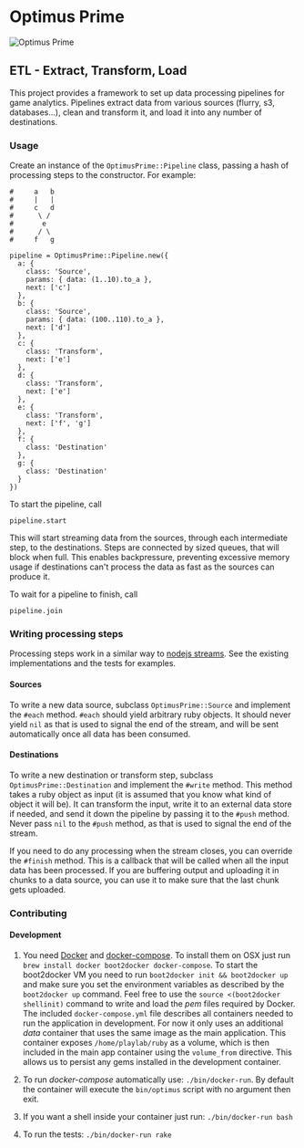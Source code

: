 Optimus Prime
=============

![Optimus Prime][1]


ETL - Extract, Transform, Load
------------------------------

This project provides a framework to set up data processing pipelines for
game analytics. Pipelines extract data from various sources (flurry, s3,
databases...), clean and transform it, and load it into any number of
destinations.


### Usage

Create an instance of the `OptimusPrime::Pipeline` class, passing a hash of
processing steps to the constructor. For example:

    #     a   b
    #     |   |
    #     c   d
    #      \ /
    #       e
    #      / \
    #     f   g

    pipeline = OptimusPrime::Pipeline.new({
      a: {
        class: 'Source',
        params: { data: (1..10).to_a },
        next: ['c']
      },
      b: {
        class: 'Source',
        params: { data: (100..110).to_a },
        next: ['d']
      },
      c: {
        class: 'Transform',
        next: ['e']
      },
      d: {
        class: 'Transform',
        next: ['e']
      },
      e: {
        class: 'Transform',
        next: ['f', 'g']
      },
      f: {
        class: 'Destination'
      },
      g: {
        class: 'Destination'
      }
    })

To start the pipeline, call

    pipeline.start

This will start streaming data from the sources, through each intermediate step,
to the destinations. Steps are connected by sized queues, that will block when
full. This enables backpressure, preventing excessive memory usage if
destinations can't process the data as fast as the sources can produce it.

To wait for a pipeline to finish, call

    pipeline.join


### Writing processing steps

Processing steps work in a similar way to [nodejs streams][2]. See the existing
implementations and the tests for examples.

#### Sources

To write a new data source, subclass `OptimusPrime::Source` and implement the
`#each` method. `#each` should yield arbitrary ruby objects. It should never
yield `nil` as that is used to signal the end of the stream, and will be sent
automatically once all data has been consumed.

#### Destinations

To write a new destination or transform step, subclass
`OptimusPrime::Destination` and implement the `#write` method. This method takes
a ruby object as input (it is assumed that you know what kind of object it will
be). It can transform the input, write it to an external data store if needed,
and send it down the pipeline by passing it to the `#push` method. Never pass
`nil` to the `#push` method, as that is used to signal the end of the stream.

If you need to do any processing when the stream closes, you can override the
`#finish` method. This is a callback that will be called when all the input data
has been processed. If you are buffering output and uploading it in chunks to a
data source, you can use it to make sure that the last chunk gets uploaded.


### Contributing

#### Development

1. You need [Docker][install-docker] and [docker-compose][install-compose].
To install them on OSX just run `brew install docker boot2docker docker-compose`. To start the boot2docker VM you need to run `boot2docker init && boot2docker up` and make sure you set the environment variables as described by the `boot2docker up` command. Feel free to use the `source <(boot2docker shellinit)` command to write and load the _pem_ files required by Docker. The included `docker-compose.yml` file describes all containers needed to run the application in development. For now it only uses an additional _data_ container that uses the same image as the main application. This container exposes `/home/playlab/ruby` as a volume, which is then included in the main app container using the `volume_from` directive. This allows us to persist any gems installed in the development container.

2. To run _docker-compose_ automatically use: `./bin/docker-run`. By default the container will execute the `bin/optimus` script with no argument then exit.

3. If you want a shell inside your container just run: `./bin/docker-run bash`

4. To run the tests: `./bin/docker-run rake`

[1]: http://upload.wikimedia.org/wikipedia/en/1/19/Optimus10108pieces.jpg
[2]: http://nodejs.org/api/stream.html
[install-docker]:  https://docs.docker.com/installation/
[install-compose]: https://docs.docker.com/compose/install/
